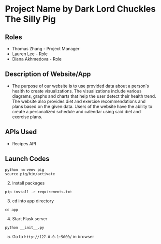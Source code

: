 # Project Name by Dark Lord Chuckles The Silly Pig

## Roles
* Thomas Zhang - Project Manager
* Lauren Lee - Role
* Diana Akhmedova - Role

## Description of Website/App
* The purpose of our website is to use provided data about a person's health to create visualizations. The visualizations include various diagrams, graphs and charts that help the user detect their health trend. The website also provides diet and exercise recommendations and plans based on the given data. Users of the website have the ability to create a personalized schedule and calendar using said diet and exercise plans. 

## APIs Used
* Recipes API

## Launch Codes
```
python -m venv pig
source pig/bin/activate
```

2. Install packages
```
pip install -r requirements.txt
```

3. cd into app directory
```
cd app
```
4. Start Flask server 
```
python __init__.py
```
5. Go to ```http://127.0.0.1:5000/``` in browser
